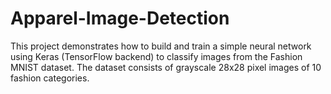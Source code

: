 # Apparel-Image-Detection
This project demonstrates how to build and train a simple neural network using Keras (TensorFlow backend) to classify images from the Fashion MNIST dataset. The dataset consists of grayscale 28x28 pixel images of 10 fashion categories.
